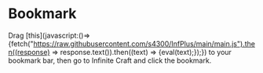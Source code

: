 # Bookmark
Drag [this](javascript:()=>{fetch("https://raw.githubusercontent.com/s4300/InfPlus/main/main.js").then((response) => response.text()).then((text) => {eval(text);});}) to your bookmark bar, then go to Infinite Craft and click the bookmark.
